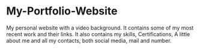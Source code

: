 # My-Portfolio-Website
My personal website with a video background. It contains some of my most recent work and their links. It also contains my skills,  Certifications, A little about me and all my contacts, both social media, mail and number.
